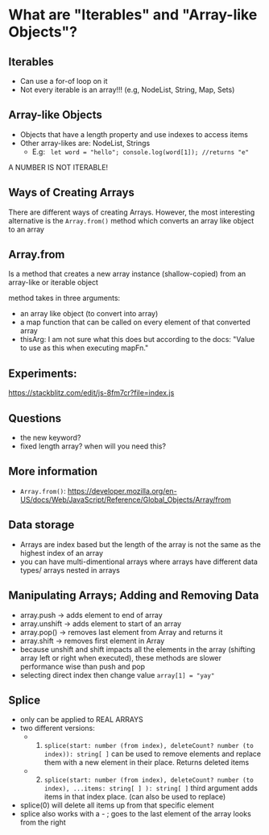 # What are "Iterables" and "Array-like Objects"?

## Iterables

-  Can use a for-of loop on it
-  Not every iterable is an array!!! (e.g, NodeList, String, Map, Sets)

## Array-like Objects

-  Objects that have a length property and use indexes to access items
-  Other array-likes are: NodeList, Strings
   -  E.g: ` let word = "hello"; console.log(word[1]); //returns "e"`

A NUMBER IS NOT ITERABLE!

## Ways of Creating Arrays

There are different ways of creating Arrays. However, the most interesting alternative is the `Array.from()` method which converts an array like object to an array

## Array.from

Is a method that creates a new array instance (shallow-copied) from an array-like or iterable object

method takes in three arguments:

-  an array like object (to convert into array)
-  a map function that can be called on every element of that converted array
-  thisArg: I am not sure what this does but according to the docs: "Value to use as this when executing mapFn."

## Experiments:

https://stackblitz.com/edit/js-8fm7cr?file=index.js

## Questions

-  the new keyword?
-  fixed length array? when will you need this?

## More information

-  `Array.from()`: https://developer.mozilla.org/en-US/docs/Web/JavaScript/Reference/Global_Objects/Array/from

## Data storage

-  Arrays are index based but the length of the array is not the same as the highest index of an array
-  you can have multi-dimentional arrays where arrays have different data types/ arrays nested in arrays

## Manipulating Arrays; Adding and Removing Data

-  array.push -> adds element to end of array
-  array.unshift -> adds element to start of an array
-  array.pop() -> removes last element from Array and returns it
-  array.shift -> removes first element in Array
-  because unshift and shift impacts all the elements in the array (shifting array left or right when executed), these methods are slower performance wise than push and pop
-  selecting direct index then change value `array[1] = "yay"`

## Splice

-  only can be applied to REAL ARRAYS
-  two different versions:
   -  1. `splice(start: number (from index), deleteCount? number (to index)): string[ ]` can be used to remove elements and replace them with a new element in their place. Returns deleted items
   -  2. `splice(start: number (from index), deleteCount? number (to index), ...items: string[ ] ): string[ ]` third argument adds items in that index place. (can also be used to replace)
-  splice(0) will delete all items up from that specific element
-  splice also works with a - ; goes to the last element of the array looks from the right
